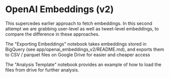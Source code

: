 





# OpenAI Embeddings (v2)

This supercedes earlier approach to fetch embeddings. In this second attempt we are grabbing user-level as well as tweet-level embeddings, to compare the difference in these approaches.

The "Exporting Embeddings" notebook takes embeddings stored in BigQuery (see app/openai_embeddings_v2/README.md), and exports them to CSV / parquet files on Google Drive for easier and cheaper access

The "Analysis Template" notebook provides an example of how to load the files from drive for further analysis.
